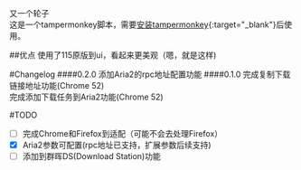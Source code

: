 又一个轮子<br>
这是一个tampermonkey脚本，需要[安装tampermonkey](https://chrome.google.com/webstore/detail/tampermonkey/dhdgffkkebhmkfjojejmpbldmpobfkfo){:target="_blank"}后使用。

##优点
使用了115原版到ui，看起来更美观（嗯，就是这样)

#Changelog
####0.2.0
添加Aria2的rpc地址配置功能
####0.1.0
完成复制下载链接地址功能(Chrome 52)<br>
完成添加下载任务到Aria2功能(Chrome 52)

#TODO
- [ ] 完成Chrome和Firefox到适配（可能不会去处理Firefox）
- [x] Aria2参数可配置(rpc地址已支持，扩展参数后续支持)
- [ ] 添加到群晖DS(Download Station)功能
